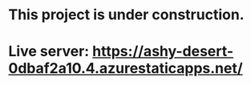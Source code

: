 # This project is under construction.
# Live server:  https://ashy-desert-0dbaf2a10.4.azurestaticapps.net/ 
